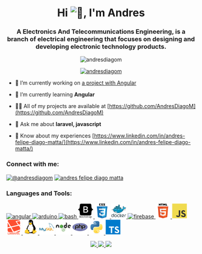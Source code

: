 <h1 align="center">Hi <img src="https://github-production-user-asset-6210df.s3.amazonaws.com/24524555/238178097-766d336d-b87d-44ba-807c-c51de2bc6b4d.gif" width="28px" alt="👋">, I'm Andres</h1>
<h3 align="center">A Electronics And Telecommunications Engineering, is a branch of electrical engineering that focuses on designing and developing electronic technology products.</h3>

<p align="center"> <img src="https://komarev.com/ghpvc/?username=andresdiagom&label=Profile%20views&color=0e75b6&style=flat" alt="andresdiagom" /> </p>

<p align="center"> <a href="https://github.com/ryo-ma/github-profile-trophy"><img src="https://github-profile-trophy.vercel.app/?username=andresdiagom" alt="andresdiagom" /></a> </p>

- 🔭 I’m currently working on [a project with Angular](https://andresdiagom.github.io/my-store/)

- 🌱 I’m currently learning **Angular**

- 👨‍💻 All of my projects are available at [https://github.com/AndresDiagoM](https://github.com/AndresDiagoM)

- 💬 Ask me about **laravel, javascript**

- 📄 Know about my experiences [https://www.linkedin.com/in/andres-felipe-diago-matta/](https://www.linkedin.com/in/andres-felipe-diago-matta/)

<h3 align="left">Connect with me:</h3>
<p align="left">
<a href="https://codepen.io/@andresdiagom" target="blank"><img align="center" src="https://raw.githubusercontent.com/rahuldkjain/github-profile-readme-generator/master/src/images/icons/Social/codepen.svg" alt="@andresdiagom" height="30" width="40" /></a>
<a href="https://linkedin.com/in/andres felipe diago matta" target="blank"><img align="center" src="https://raw.githubusercontent.com/rahuldkjain/github-profile-readme-generator/master/src/images/icons/Social/linked-in-alt.svg" alt="andres felipe diago matta" height="30" width="40" /></a>
</p>

<h3 align="left">Languages and Tools:</h3>
<p align="left"> <a href="https://angular.io" target="_blank" rel="noreferrer"> <img src="https://angular.io/assets/images/logos/angular/angular.svg" alt="angular" width="40" height="40"/> </a> <a href="https://www.arduino.cc/" target="_blank" rel="noreferrer"> <img src="https://cdn.worldvectorlogo.com/logos/arduino-1.svg" alt="arduino" width="40" height="40"/> </a> <a href="https://www.gnu.org/software/bash/" target="_blank" rel="noreferrer"> <img src="https://www.vectorlogo.zone/logos/gnu_bash/gnu_bash-icon.svg" alt="bash" width="40" height="40"/> </a> <a href="https://getbootstrap.com" target="_blank" rel="noreferrer"> <img src="https://raw.githubusercontent.com/devicons/devicon/master/icons/bootstrap/bootstrap-plain-wordmark.svg" alt="bootstrap" width="40" height="40"/> </a> <a href="https://www.w3schools.com/css/" target="_blank" rel="noreferrer"> <img src="https://raw.githubusercontent.com/devicons/devicon/master/icons/css3/css3-original-wordmark.svg" alt="css3" width="40" height="40"/> </a> <a href="https://www.docker.com/" target="_blank" rel="noreferrer"> <img src="https://raw.githubusercontent.com/devicons/devicon/master/icons/docker/docker-original-wordmark.svg" alt="docker" width="40" height="40"/> </a> <a href="https://firebase.google.com/" target="_blank" rel="noreferrer"> <img src="https://www.vectorlogo.zone/logos/firebase/firebase-icon.svg" alt="firebase" width="40" height="40"/> </a> <a href="https://www.w3.org/html/" target="_blank" rel="noreferrer"> <img src="https://raw.githubusercontent.com/devicons/devicon/master/icons/html5/html5-original-wordmark.svg" alt="html5" width="40" height="40"/> </a> <a href="https://developer.mozilla.org/en-US/docs/Web/JavaScript" target="_blank" rel="noreferrer"> <img src="https://raw.githubusercontent.com/devicons/devicon/master/icons/javascript/javascript-original.svg" alt="javascript" width="40" height="40"/> </a> <a href="https://laravel.com/" target="_blank" rel="noreferrer"> <img src="https://raw.githubusercontent.com/devicons/devicon/master/icons/laravel/laravel-plain-wordmark.svg" alt="laravel" width="40" height="40"/> </a> <a href="https://www.linux.org/" target="_blank" rel="noreferrer"> <img src="https://raw.githubusercontent.com/devicons/devicon/master/icons/linux/linux-original.svg" alt="linux" width="40" height="40"/> </a> <a href="https://www.mysql.com/" target="_blank" rel="noreferrer"> <img src="https://raw.githubusercontent.com/devicons/devicon/master/icons/mysql/mysql-original-wordmark.svg" alt="mysql" width="40" height="40"/> </a> <a href="https://nodejs.org" target="_blank" rel="noreferrer"> <img src="https://raw.githubusercontent.com/devicons/devicon/master/icons/nodejs/nodejs-original-wordmark.svg" alt="nodejs" width="40" height="40"/> </a> <a href="https://www.php.net" target="_blank" rel="noreferrer"> <img src="https://raw.githubusercontent.com/devicons/devicon/master/icons/php/php-original.svg" alt="php" width="40" height="40"/> </a> <a href="https://www.python.org" target="_blank" rel="noreferrer"> <img src="https://raw.githubusercontent.com/devicons/devicon/master/icons/python/python-original.svg" alt="python" width="40" height="40"/> </a> <a href="https://www.typescriptlang.org/" target="_blank" rel="noreferrer"> <img src="https://raw.githubusercontent.com/devicons/devicon/master/icons/typescript/typescript-original.svg" alt="typescript" width="40" height="40"/> </a> </p>




<p align="center">
  <a href="https://github.com/andresdiagom">
    <img src="http://github-profile-summary-cards.vercel.app/api/cards/profile-details?username=andresdiagom&theme=transparent" />
  </a>
  <a href="https://github.com/andresdiagom">
    <img src="https://github-readme-streak-stats.herokuapp.com/?user=andresdiagom&hide_border=true&card_width=338&theme=transparent" />
  </a>
  <a href="https://github.com/andresdiagom">
    <img src="http://github-profile-summary-cards.vercel.app/api/cards/stats?username=andresdiagom&theme=transparent" />
  </a>
</p>

<!-- https://rahuldkjain.github.io/gh-profile-readme-generator/ -->

